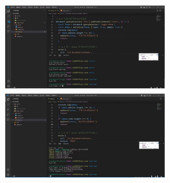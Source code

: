 ![image-20241029205906901](10.练习-登录bug修复.assets/image-20241029205906901.png)



![image-20241029205928027](10.练习-登录bug修复.assets/image-20241029205928027.png)